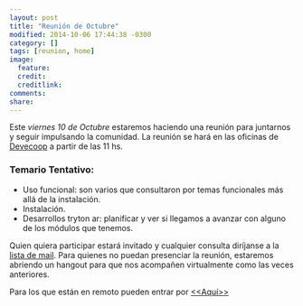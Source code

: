 ```yaml
---
layout: post
title: "Reunión de Octubre"
modified: 2014-10-06 17:44:38 -0300
category: []
tags: [reunion, home]
image:
  feature: 
  credit: 
  creditlink: 
comments: 
share: 
---
```


Este *viernes 10 de Octubre* estaremos haciendo una reunión para
juntarnos y seguir impulsando la comunidad. La reunión se hará en las
oficinas de [Devecoop](http://www.devecoop.com) a partir de las 11 hs.

### Temario Tentativo:
* Uso funcional: son varios que consultaron por temas funcionales más
  allá de la instalación.
* Instalación.
* Desarrollos tryton ar: planificar y ver si llegamos a avanzar con
  alguno de los módulos que tenemos.


Quien quiera participar estará invitado y cualquier consulta diríjanse
a la
[lista de mail](http://groups.google.com/forum/?hl=es#!forum/tryton-ar). Para
quienes no puedan presenciar la reunión, estaremos abriendo un hangout
para que nos acompañen virtualmente como las veces anteriores.


Para los que están en remoto pueden entrar por [<<Aquí>>](https://plus.google.com/hangouts/_/g2suks3tgkmhh3pafrkrvc5foaa)



